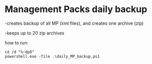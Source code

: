 # Management Packs daily backup

-creates backup of all MP (xml files), and creates one archive (zip)

-keeps up to 20 zip archives

how to run:
```dosbatch
cd /d "%~dp0"
powershell.exe -file .\daily_MP_backup.ps1
```